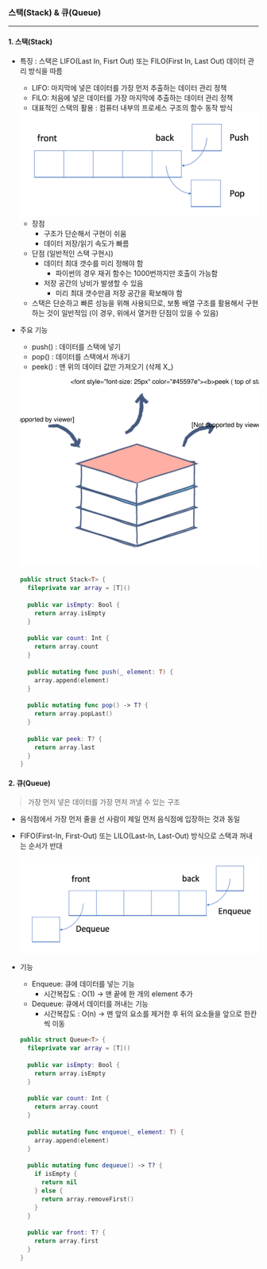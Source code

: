 ### 스택(Stack) & 큐(Queue)

***

#### 1. 스택(Stack)

- 특징 : 스택은 LIFO(Last In, Fisrt Out) 또는 FILO(First In, Last Out) 데이터 관리 방식을 따름

  - LIFO: 마지막에 넣은 데이터를 가장 먼저 추출하는 데이터 관리 정책
  - FILO: 처음에 넣은 데이터를 가장 마지막에 추출하는 데이터 관리 정책
  - 대표적인 스택의 활용 : 컴퓨터 내부의 프로세스 구조의 함수 동작 방식

  <img src = "\image\02\01.png" width = "600">

  - 장점
    - 구조가 단순해서 구현이 쉬움
    - 데이터 저장/읽기 속도가 빠름
  - 단점 (일반적인 스택 구현시)
    - 데이터 최대 갯수를 미리 정해야 함
      - 파이썬의 경우 재귀 함수는 1000번까지만 호출이 가능함
    - 저장 공간의 낭비가 발생할 수 있음
      - 미리 최대 갯수만큼 저장 공간을 확보해야 함
  - 스택은 단순하고 빠른 성능을 위해 사용되므로, 보통 배열 구조를 활용해서 구현하는 것이 일반적임 (이 경우, 위에서 열거한 단점이 있을 수 있음)

- 주요 기능

  - push() : 데이터를 스택에 넣기
  - pop() : 데이터를 스택에서 꺼내기
  - peek() : 맨 위의 데이터 값만 가져오기 (삭제 X_)

  <img src = "\image\02\02.svg" width = "700">

  ```swift
  public struct Stack<T> {
    fileprivate var array = [T]()
  
    public var isEmpty: Bool {
      return array.isEmpty
    }
  
    public var count: Int {
      return array.count
    }
  
    public mutating func push(_ element: T) {
      array.append(element)
    }
  
    public mutating func pop() -> T? {
      return array.popLast()
    }
  
    public var peek: T? {
      return array.last
    }
  }
  ```
  
  

#### 2. 큐(Queue)

>가장 먼저 넣은 데이터를 가장 먼저 꺼낼 수 있는 구조

- 음식점에서 가장 먼저 줄을 선 사람이 제일 먼저 음식점에 입장하는 것과 동일

- FIFO(First-In, First-Out) 또는 LILO(Last-In, Last-Out) 방식으로 스택과 꺼내는 순서가 반대

  <img src = "\image\02\03.png" width = "600">



- 기능
  - Enqueue: 큐에 데이터를 넣는 기능
    - 시간복잡도 : O(1) -> 맨 끝에 한 개의 element 추가
  - Dequeue: 큐에서 데이터를 꺼내는 기능
    - 시간복잡도 : O(n) -> 맨 앞의 요소를 제거한 후 뒤의 요소들을 앞으로 한칸씩 이동
  
  ```swift
  public struct Queue<T> {
    fileprivate var array = [T]()
  
    public var isEmpty: Bool {
      return array.isEmpty
    }
    
    public var count: Int {
      return array.count
    }
  
    public mutating func enqueue(_ element: T) {
      array.append(element)
    }
    
    public mutating func dequeue() -> T? {
      if isEmpty {
        return nil
      } else {
        return array.removeFirst()
      }
    }
    
    public var front: T? {
      return array.first
    }
  }
  ```
  
  










